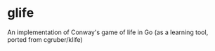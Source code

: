 # glife
An implementation of Conway's game of life in Go (as a learning tool, ported from cgruber/klife)
